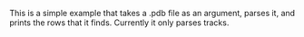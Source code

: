 This is a simple example that takes a .pdb file as an argument, parses it, and prints the rows that it finds.
Currently it only parses tracks.
